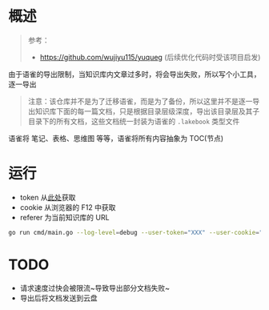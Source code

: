 # 概述
> 参考：
> - https://github.com/wujiyu115/yuqueg (后续优化代码时受该项目启发)

由于语雀的导出限制，当知识库内文章过多时，将会导出失败，所以写个小工具，逐一导出

> 注意：该仓库并不是为了迁移语雀，而是为了备份，所以这里并不是逐一导出知识库下面的每一篇文档，只是根据目录层级深度，导出该目录层及其子目录下的所有文档，这些文档统一封装为语雀的 `.lakebook` 类型文件

语雀将 笔记、表格、思维图 等等，语雀将所有内容抽象为 TOC(节点)

# 运行
- token 从[此处](https://www.yuque.com/settings/tokens)获取
- cookie 从浏览器的 F12 中获取
- referer 为当前知识库的 URL

```bash
go run cmd/main.go --log-level=debug --user-token="XXX" --user-cookie="YYY" --referer="ZZZ" --user-name="DesistDaydream" --repo-name="学习知识库" --export=true
```

# TODO
- 请求速度过快会被限流~导致导出部分文档失败~
- 导出后将文档发送到云盘
